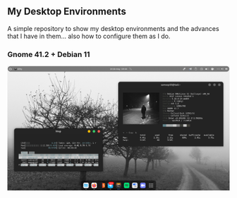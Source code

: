 ## My Desktop Environments

A simple repository to show my desktop environments and the advances that I have in them... also how to configure them as I do.

### Gnome 41.2 + Debian 11 

![](https://github.com/DarlezSec/My-Desks/blob/main/Captura%20de%20pantalla%20de%202022-05-24%2019-44-19.png)
